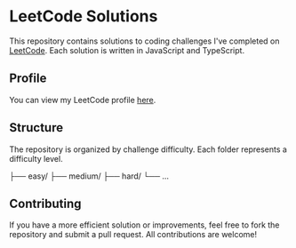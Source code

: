 # LeetCode Solutions

This repository contains solutions to coding challenges I've completed on [LeetCode](https://leetcode.com/). Each solution is written in JavaScript and TypeScript.

## Profile

You can view my LeetCode profile [here](https://leetcode.com/u/fayzulla_raxmatullayev/).

## Structure

The repository is organized by challenge difficulty. Each folder represents a difficulty level.

├── easy/
├── medium/
├── hard/
└── ...

## Contributing

If you have a more efficient solution or improvements, feel free to fork the repository and submit a pull request. All contributions are welcome!
